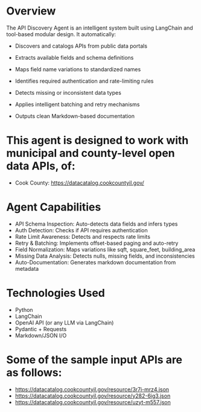 # Overview
The API Discovery Agent is an intelligent system built using LangChain and tool-based modular design. It automatically:
- Discovers and catalogs APIs from public data portals

- Extracts available fields and schema definitions

- Maps field name variations to standardized names

- Identifies required authentication and rate-limiting rules

- Detects missing or inconsistent data types

- Applies intelligent batching and retry mechanisms

- Outputs clean Markdown-based documentation

# This agent is designed to work with municipal and county-level open data APIs, of:
- Cook County: https://datacatalog.cookcountyil.gov/

# Agent Capabilities
- API Schema Inspection:	Auto-detects data fields and infers types
- Auth Detection:	Checks if API requires authentication
- Rate Limit Awareness:	Detects and respects rate limits
- Retry & Batching:	Implements offset-based paging and auto-retry
- Field Normalization:	Maps variations like sqft, square_feet, building_area
- Missing Data Analysis:	Detects nulls, missing fields, and inconsistencies
- Auto-Documentation:	Generates markdown documentation from metadata
# Technologies Used
- Python 
- LangChain 
- OpenAI API (or any LLM via LangChain)
- Pydantic + Requests
- Markdown/JSON I/O

# Some of the sample input APIs are as follows:
- https://datacatalog.cookcountyil.gov/resource/3r7i-mrz4.json
- https://datacatalog.cookcountyil.gov/resource/y282-6ig3.json
- https://datacatalog.cookcountyil.gov/resource/uzyt-m557.json

